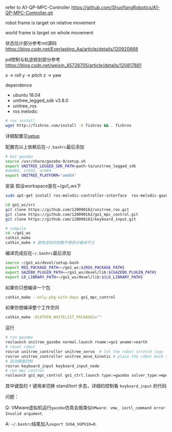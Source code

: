 refer to A1-QP-MPC-Controller
https://github.com/ShuoYangRobotics/A1-QP-MPC-Controller.git

robot frame is target on relative movement

world frame is target on whole movement

状态估计部分参考mit源码
https://blog.csdn.net/Everlasting_Aa/article/details/120920668

pd控制与轨迹规划部分参考
https://blog.csdn.net/weixin_45728705/article/details/120817881


x -> roll
y -> pitch
z -> yaw

dependence
- ubuntu 18.04
- unitree_legged_sdk v3.8.0
- unitree_ros 
- ros melodic

```bash
# ros install
wget http://fishros.com/install -O fishros && . fishros
```
详细配置见[setup](./环境配置.md)

配置完以上依赖后在`~/.bashrc`最后添加
```bash
# Go1 gazebo
source /usr/share/gazebo-9/setup.sh
export UNITREE_LEGGED_SDK_PATH=path-to/unitree_legged_sdk
#amd64, arm32, arm64
export UNITREE_PLATFORM="amd64"
```

安装
假设workspace是在~/go1_ws下
```bash
sudo apt-get install ros-melodic-controller-interface  ros-melodic-gazebo-ros-control ros-melodic-joint-state-controller ros-melodic-effort-controllers ros-melodic-joint-trajectory-controller
```
```bash
cd go1_ws/src
git clone https://github.com/120090162/unitree_ros.git
git clone https://github.com/120090162/go1_mpc_control.git
git clone https://github.com/120090162/keyboard_input.git
```

```bash
# compile
cd ~/go1_ws
catkin_make
catkin_make # 避免虚拟机核数不够部分编译不过
```
编译完成后在`~/.bashrc`最后添加
```bash
source ~/go1_ws/devel/setup.bash
export ROS_PACKAGE_PATH=~/go1_ws:${ROS_PACKAGE_PATH}
export GAZEBO_PLUGIN_PATH=~/go1_ws/devel/lib:${GAZEBO_PLUGIN_PATH}
export LD_LIBRARY_PATH=~/go1_ws/devel/lib:${LD_LIBRARY_PATH}
```
如果你只想编译一个包
```bash
catkin_make --only-pkg-with-deps go1_mpc_control
```
如果你想编译整个工作空间
```bash
catkin_make -DCATKIN_WHITELIST_PACKAGES=""
```
运行
```bash
# run gazebo
roslaunch unitree_gazebo normal.launch rname:=go1 wname:=earth
# reset robot
rosrun unitree_controller unitree_servo  # let the robot stretch legs
rosrun unitree_controller unitree_move_kinetic # place the robot back to origin
# 启动键盘控制
rosrun keyboard_input keyboard_input_node
# run mpc control
roslaunch go1_mpc_control go1_ctrl.launch type:=gazebo solver_type:=mpc
```
其中键盘的 `f` 键用来切换 stand/tort 步态，详细的控制看 `keyboard_input` 的代码

问题：

Q: VMware虚拟机运行`gazebo`仿真会报类似`VMware: vmw_ ioctl_command error Invalid argument`.

A: `~/.bashrc`结尾加入`export SVGA_VGPU10=0`.
